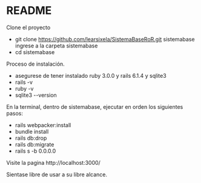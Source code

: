 # README
Clone el proyecto 
* git clone https://github.com/learsixela/SistemaBaseRoR.git sistemabase
ingrese a la carpeta sistemabase
* cd sistemabase

Proceso de instalación.
* asegurese de tener instalado ruby 3.0.0 y rails 6.1.4 y sqlite3
* rails -v
* ruby -v
* sqlite3 --version

En la terminal, dentro de sistemabase, ejecutar en orden los siguientes pasos:

* rails webpacker:install
* bundle install
* rails db:drop
* rails db:migrate
* rails s -b 0.0.0.0

Visite la pagina http://localhost:3000/

Sientase libre de usar a su libre alcance.
